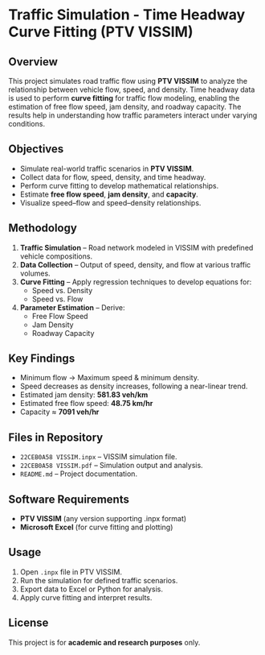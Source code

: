 # Traffic Simulation - Time Headway Curve Fitting (PTV VISSIM)

## Overview
This project simulates road traffic flow using **PTV VISSIM** to analyze the relationship between vehicle flow, speed, and density. Time headway data is used to perform **curve fitting** for traffic flow modeling, enabling the estimation of free flow speed, jam density, and roadway capacity. The results help in understanding how traffic parameters interact under varying conditions.

## Objectives
- Simulate real-world traffic scenarios in **PTV VISSIM**.
- Collect data for flow, speed, density, and time headway.
- Perform curve fitting to develop mathematical relationships.
- Estimate **free flow speed**, **jam density**, and **capacity**.
- Visualize speed–flow and speed–density relationships.

## Methodology
1. **Traffic Simulation** – Road network modeled in VISSIM with predefined vehicle compositions.
2. **Data Collection** – Output of speed, density, and flow at various traffic volumes.
3. **Curve Fitting** – Apply regression techniques to develop equations for:
   - Speed vs. Density
   - Speed vs. Flow
4. **Parameter Estimation** – Derive:
   - Free Flow Speed
   - Jam Density
   - Roadway Capacity

## Key Findings
- Minimum flow → Maximum speed & minimum density.
- Speed decreases as density increases, following a near-linear trend.
- Estimated jam density: **581.83 veh/km**
- Estimated free flow speed: **48.75 km/hr**
- Capacity ≈ **7091 veh/hr**

## Files in Repository
- `22CEB0A58 VISSIM.inpx` – VISSIM simulation file.
- `22CEB0A58 VISSIM.pdf` – Simulation output and analysis.
- `README.md` – Project documentation.

## Software Requirements
- **PTV VISSIM** (any version supporting .inpx format)
- **Microsoft Excel** (for curve fitting and plotting)

## Usage
1. Open `.inpx` file in PTV VISSIM.
2. Run the simulation for defined traffic scenarios.
3. Export data to Excel or Python for analysis.
4. Apply curve fitting and interpret results.

## License
This project is for **academic and research purposes** only.

